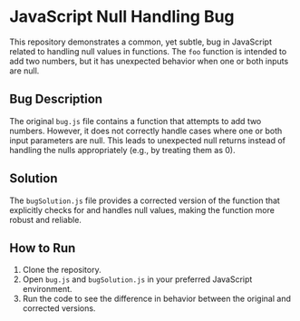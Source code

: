 # JavaScript Null Handling Bug

This repository demonstrates a common, yet subtle, bug in JavaScript related to handling null values in functions. The `foo` function is intended to add two numbers, but it has unexpected behavior when one or both inputs are null.

## Bug Description

The original `bug.js` file contains a function that attempts to add two numbers.  However, it does not correctly handle cases where one or both input parameters are null.  This leads to unexpected null returns instead of handling the nulls appropriately (e.g., by treating them as 0). 

## Solution

The `bugSolution.js` file provides a corrected version of the function that explicitly checks for and handles null values, making the function more robust and reliable.

## How to Run

1. Clone the repository.
2. Open `bug.js` and `bugSolution.js` in your preferred JavaScript environment.
3. Run the code to see the difference in behavior between the original and corrected versions.